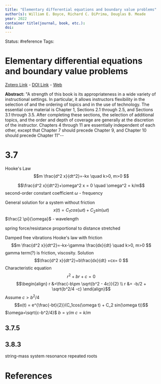 ```yaml
---
title: "Elementary differential equations and boundary value problems"
author(s): William E. Boyce, Richard C. DiPrima, Douglas B. Meade
year: 2022
container title(journal, book, etc.): 
doi: 
---
```

Status: #reference
Tags:
# Elementary differential equations and boundary value problems
[Zotero Link](zotero://select/items/@Boyce.etal2022_ElementaryDifferentialEquationsBoundaryValueProblems) - [DOI Link](https://doi.org/) - [Web]()

**Abstract:** "A strength of this book is its appropriateness in a wide variety of instructional settings. In particular, it allows instructors flexibility in the selection of and the ordering of topics and in the use of technology. The essential core material is Chapter 1, Sections 2.1 through 2.5, and Sections 3.1 through 3.5. After completing these sections, the selection of additional topics, and the order and depth of coverage are generally at the discretion of the instructor. Chapters 4 through 11 are essentially independent of each other, except that Chapter 7 should precede Chapter 9, and Chapter 10 should precede Chapter 11"--



# 3.7 
Hooke's Law 
$$m \frac{d^2 x}{dt^2}=-kx \quad k>0, m>0 $$

$$\frac{d^2 x}{dt^2}+\omega^2 x = 0 \quad \omega^2 = k/m$$
second-order constant coefficient 
$\omega$ - frequency 

General solution for a system without friction
$$x(t) = C_1cos(\omega t) + C_2 sin(\omega t)  $$ $\frac{2 \pi}{\omega}$ - wavelength 



spring force/resistance proportional to distance stretched 


Damped free vibrations 
Hooke's law with friction 
$$m \frac{d^2 x}{dt^2}=-kx-\gamma \frac{dx}{dt} \quad k>0, m>0 $$
gamma term(?) is friction, viscosity. 
Solution 
$$\frac{d^2 x}{dt^2}+b\frac{dx}{dt} +cx= 0 $$
Characteristic equation 
$$r^2 +br + c = 0$$
$$\begin{align}
r &=\frac{-b\pm \sqrt{b^2 - 4c}}{2} \\
r &= -b/2 + \sqrt{b^2/4 -c}
\end{align}$$
Assume $c>b^2/4$ 
$$x(t) = e^{\frac{-bt}{2}}(C_1cos(\omega t) + C_2 sin(\omega t))$$
$\omega=\sqrt{c-b^2/4}$
$b = \gamma/m$ 
$c = k/m$

## 3.7.5


## 3.8.3

string-mass system 
resonance 
repeated roots 


# References
